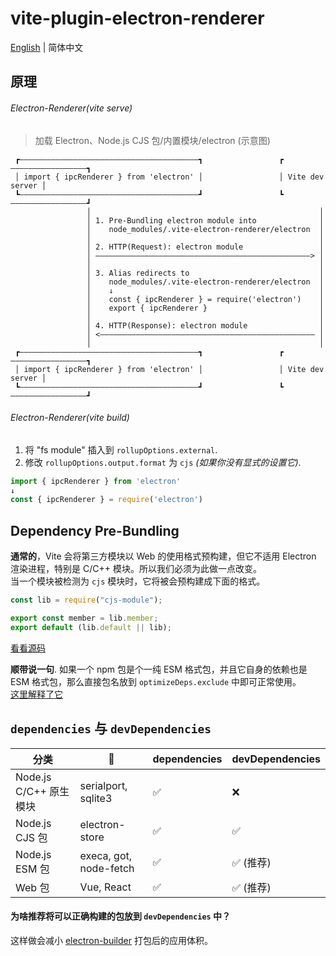 # vite-plugin-electron-renderer

[English](https://github.com/electron-vite/vite-plugin-electron-renderer#readme) | 简体中文

## 原理

###### Electron-Renderer(vite serve)

> 加载 Electron、Node.js CJS 包/内置模块/electron (示意图)

```
 ┏————————————————————————————————————————┓                 ┏—————————————————┓
 │ import { ipcRenderer } from 'electron' │                 │ Vite dev server │
 ┗————————————————————————————————————————┛                 ┗—————————————————┛
                 │                                                   │
                 │ 1. Pre-Bundling electron module into              │
                 │    node_modules/.vite-electron-renderer/electron  │
                 │                                                   │
                 │ 2. HTTP(Request): electron module                 │
                 │ ————————————————————————————————————————————————> │
                 │                                                   │
                 │ 3. Alias redirects to                             │
                 │    node_modules/.vite-electron-renderer/electron  │
                 │    ↓                                              │
                 │    const { ipcRenderer } = require('electron')    │
                 │    export { ipcRenderer }                         │
                 │                                                   │
                 │ 4. HTTP(Response): electron module                │
                 │ <———————————————————————————————————————————————— │
                 │                                                   │
 ┏————————————————————————————————————————┓                 ┏—————————————————┓
 │ import { ipcRenderer } from 'electron' │                 │ Vite dev server │
 ┗————————————————————————————————————————┛                 ┗—————————————————┛
```

###### Electron-Renderer(vite build)

1. 将 "fs module" 插入到 `rollupOptions.external`.
2. 修改 `rollupOptions.output.format` 为 `cjs` *(如果你没有显式的设置它)*.

```js
import { ipcRenderer } from 'electron'
↓
const { ipcRenderer } = require('electron')
```

## Dependency Pre-Bundling

**通常的**，Vite 会将第三方模块以 Web 的使用格式预构建，但它不适用 Electron 渲染进程，特别是 C/C++ 模块。所以我们必须为此做一点改变。  
当一个模块被检测为 `cjs` 模块时，它将被会预构建成下面的格式。

```js
const lib = require("cjs-module");

export const member = lib.member;
export default (lib.default || lib);
```

[看看源码](https://github.com/electron-vite/vite-plugin-electron-renderer/blob/v0.13.0/src/optimizer.ts#L139-L142)


**顺带说一句**. 如果一个 npm 包是个一纯 ESM 格式包，并且它自身的依赖也是 ESM 格式包，那么直接包名放到 `optimizeDeps.exclude` 中即可正常使用。   
[这里解释了它](https://github.com/electron-vite/vite-plugin-electron/blob/14684ba108beec305edf4c9d8865527f6508f987/examples/nodeIntegration/vite.config.ts#L36-L39)

## `dependencies` 与 `devDependencies`

<table>
  <thead>
    <th>分类</th>
    <th>🌰</th>
    <th>dependencies</th>
    <th>devDependencies</th>
  </thead>
  <tbody>
    <tr>
      <td>Node.js C/C++ 原生模块</td>
      <td>serialport, sqlite3</td>
      <td>✅</td>
      <td>❌</td>
    </tr>
    <tr>
      <td>Node.js CJS 包</td>
      <td>electron-store</td>
      <td>✅</td>
      <td>✅</td>
    </tr>
    <tr>
      <td>Node.js ESM 包</td>
      <td>execa, got, node-fetch</td>
      <td>✅</td>
      <td>✅ (推荐)</td>
    </tr>
    <tr>
      <td>Web 包</td>
      <td>Vue, React</td>
      <td>✅</td>
      <td>✅ (推荐)</td>
    </tr>
  </tbody>
</table>

#### 为啥推荐将可以正确构建的包放到 `devDependencies` 中？

这样做会减小 [electron-builder](https://github.com/electron-userland/electron-builder) 打包后的应用体积。

